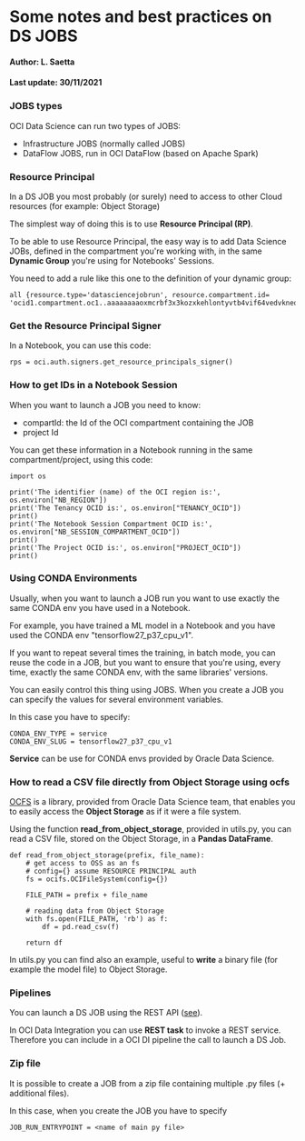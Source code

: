 # Some notes and best practices on DS JOBS

#### Author:      L. Saetta
#### Last update: 30/11/2021

### JOBS types

OCI Data Science can run two types of JOBS:
* Infrastructure JOBS (normally called JOBS)
* DataFlow JOBS, run in OCI DataFlow (based on Apache Spark)

### Resource Principal

In a DS JOB you most probably (or surely) need to access to other Cloud resources (for example: Object Storage)

The simplest way of doing this is to use **Resource Principal (RP)**.

To be able to use Resource Principal, the easy way is to add Data Science JOBs, defined in the compartment you're working with, in the same **Dynamic Group** you're using for Notebooks' Sessions.

You need to add a rule like this one to the definition of your dynamic group:

```
all {resource.type='datasciencejobrun', resource.compartment.id= 'ocid1.compartment.oc1..aaaaaaaaoxmcrbf3x3kozxkehlontyvtb4vif64vedvkneqv3b6rozumpxzq'}
```

### Get the Resource Principal Signer

In a Notebook, you can use this code:

```
rps = oci.auth.signers.get_resource_principals_signer()
```

### How to get IDs in a Notebook Session

When you want to launch a JOB you need to know:
* compartId: the Id of the OCI compartment containing the JOB
* project Id

You can get these information in a Notebook running in the same compartment/project, using this code:

```
import os

print('The identifier (name) of the OCI region is:', os.environ["NB_REGION"])
print('The Tenancy OCID is:', os.environ["TENANCY_OCID"])
print()
print('The Notebook Session Compartment OCID is:', os.environ["NB_SESSION_COMPARTMENT_OCID"])
print()
print('The Project OCID is:', os.environ["PROJECT_OCID"])
print()
```

### Using CONDA Environments

Usually, when you want to launch a JOB run you want to use exactly the same CONDA env you have used in a Notebook.

For example, you have trained a ML model in a Notebook and you have used the CONDA env "tensorflow27_p37_cpu_v1". 

If you want to repeat several times the training, in batch mode, you can reuse the code in a JOB, but you want to ensure that you're using, every time, exactly the same CONDA env, with the same libraries' versions.

You can easily control this thing using JOBS. When you create a JOB you can specify the values for several environment variables.

In this case you have to specify:

```
CONDA_ENV_TYPE = service
CONDA_ENV_SLUG = tensorflow27_p37_cpu_v1
```

**Service** can be use for CONDA envs provided by Oracle Data Science.


### How to read a CSV file directly from Object Storage using ocfs

[OCFS](https://docs.oracle.com/en-us/iaas/tools/ocifs-sdk/latest/index.html) is a library, provided from Oracle Data Science team, that enables you to easily access the **Object Storage** as if it were a file system.

Using the function **read_from_object_storage**, provided in utils.py, you can read a CSV file, stored on the Object Storage, in a **Pandas DataFrame**.

```
def read_from_object_storage(prefix, file_name):
    # get access to OSS as an fs
    # config={} assume RESOURCE PRINCIPAL auth
    fs = ocifs.OCIFileSystem(config={})
    
    FILE_PATH = prefix + file_name
    
    # reading data from Object Storage
    with fs.open(FILE_PATH, 'rb') as f:
        df = pd.read_csv(f)
    
    return df
```

In utils.py you can find also an example, useful to **write** a binary file (for example the model file) to Object Storage.

### Pipelines

You can launch a DS JOB using the REST API ([see](./test_invoke_job_run.ipynb)).

In OCI Data Integration you can use **REST task** to invoke a REST service. Therefore you can include in a OCI DI pipeline the call to launch a DS Job.

### Zip file

It is possible to create a JOB from a zip file containing multiple .py files (+ additional files).

In this case, when you create the JOB you have to specify

```
JOB_RUN_ENTRYPOINT = <name of main py file>
```
